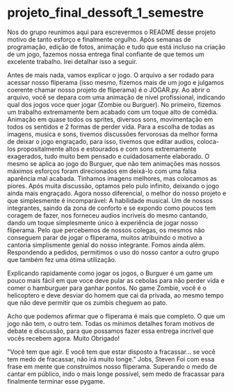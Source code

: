 # projeto_final_dessoft_1_semestre
Nos do grupo reunimos aqui para escrevermos o README desse projeto motivo de tanto esforço e finalmente orgulho.
Após semanas de programação, edição de fotos, animação e tudo que está incluso na criação de um jogo, fazemos nossa entrega final confiante de que temos um excelente trabalho. Irei detalhar isso a seguir.

Antes de mais nada, vamos explicar o jogo. O arquivo a ser rodado para acessar nosso fliperama (isso mesmo, fizemos mais de um jogo e julgamos coerente chamar nosso projeto de fliperama) é o JOGAR.py. Ao abrir o arquivo, você se depara com uma animação de nível profissional, indicando qual dos jogos voce quer jogar (Zombie ou Burguer). No primeiro, fizemos um trabalho extremamente bem acabado com um toque alto de comédia. Animação em quase todos os sprites, diversos sons, movimentação em todos os sentidos e 2 formas de perder vida. Para a escolha de todas as imagens, musica e sons, tivemos discussões fervorosas da melhor forma de deixar o jogo engraçado, para isso, tivemos que editar audios, coloca-los propositalmente altos e estourados e com sons extremamente exagerados, tudo muito bem pensado e cuidadosamente elaborado. O mesmo se aplica ao jogo do Burguer, que não tem animações mas nossos máximos esforços foram direcionados em deixá-lo com uma falsa aparência mal acabada. Tinhamos imagens melhores, mas colocamos as piores. Após muita discussão, optamos pelo pulo infinito, deixando o jogo ainda mais engraçado. Agora nosso diferencial, o melhor do nosso projeto e que simplesmente é incomparável: A habilidade musical. Um de nossos integrantes, saindo da zona de conforto e se expondo como poucos tem coragem de fazer, nos forneceu audios incriveis do mesmo cantando, dando um toque simplesmente único à experiência de jogar nosso fliperama. Pelo que percebemos de nossos colegas, os mesmos não conseguem parar de jogar o fliperama, muitos atribuindo o motivo a cantoria simplismente genial do nosso integrante. 
Fomos ainda além. Respondendo a pedidos, permitimos o uso do nosso cantor a outro grupo que também fez uma ótima utilização.

Explicando rapidamente como jogar os jogos, o Burguer é um game um pouco mais fácil em que voce deve pular as cebolas para não perder vida e comer o hamburguer para ganhar pontos. No game Zombie, você é o helicoptero e deve desviar do homem que cai da privada, ao mesmo tempo que não deve permitir que os zumbis cheguem ao pato.

Acho que podemos afirmar que o fliperama é mais que completo. O que um jogo não tem, o outro tem. Todas os mínimos detalhes foram motivos de debate e discussão, para que possamos fazer essa entrega incrível que vocês recebem agora. Muito Obrigado!

"Você tem que agir. E você tem que estar disposto a fracassar... se você tem medo de fracassar, não irá muito longe." Jobs, Steven
Foi com essa frase em mente que construimos nosso fliperama. Superando o medo de cantar em público, indo o mais longe possível, sem medo de fracassar para finalmente terminar esse pygame.

